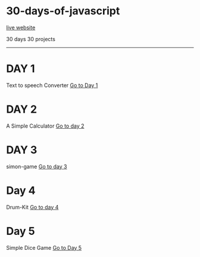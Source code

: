 # 30-days-of-javascript

[live website](https://rubenshibu.github.io/30-days-of-javascript/)

30 days 30 projects

<hr>

<h1> DAY 1 </h1>

Text to speech Converter 
[Go to Day 1](https://github.com/rubenshibu/30-days-of-javascript/blob/main/Day%201/README.md)


<h1> DAY 2 </h1>

A Simple Calculator 
[Go to day 2](https://github.com/rubenshibu/30-days-of-javascript/blob/main/Day%202/README.md)

<h1> DAY 3 </h1>

simon-game 
[Go to day 3](https://github.com/rubenshibu/30-days-of-javascript/blob/main/src/Day%203/README.md)

<h1> Day 4 </h1>

Drum-Kit
[Go to day 4](https://github.com/rubenshibu/30-days-of-javascript/tree/main/src/Day%204)

<h1> Day 5 </h1>

Simple Dice Game
[Go to Day 5](https://github.com/rubenshibu/30-days-of-javascript/blob/main/src/Day%205/README.md)